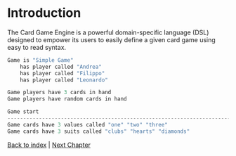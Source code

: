 # Introduction

The Card Game Engine is a powerful domain-specific language (DSL) designed to empower its users to easily define a given card game using easy to read syntax.

```scala
Game is "Simple Game"
    has player called "Andrea"
    has player called "Filippo"
    has player called "Leonardo"

Game players have 3 cards in hand
Game players have random cards in hand

Game start
------------------------------------------------------------------------------
Game cards have 3 values called "one" "two" "three"
Game cards have 3 suits called "clubs" "hearts" "diamonds"
```

[Back to index](../index.md) |
[Next Chapter](../development_process/index.md)
